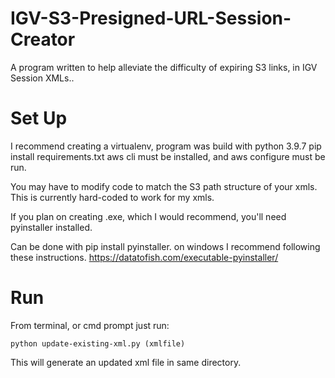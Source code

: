 # IGV-S3-Presigned-URL-Session-Creator
A program written to help alleviate the difficulty of expiring S3 links, in IGV Session XMLs.. 

# Set Up
I recommend creating a virtualenv, program was build with python 3.9.7
pip install requirements.txt
aws cli must be installed, and aws configure must be run. 

You may have to modify code to match the S3 path structure of your xmls. This is currently hard-coded to work for my xmls. 

If you plan on creating .exe, which I would recommend, you'll need pyinstaller installed.

Can be done with pip install pyinstaller. 
on windows I recommend following these instructions. https://datatofish.com/executable-pyinstaller/

# Run
From terminal, or cmd prompt just run:
```
python update-existing-xml.py (xmlfile) 
```

This will generate an updated xml file in same directory. 

